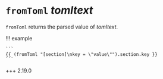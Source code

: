 # `fromToml` *tomltext*

`fromToml` returns the parsed value of *tomltext*.

!!! example

    ```
    {{ (fromToml "[section]\nkey = \"value\"").section.key }}
    ```

+++ 2.19.0

